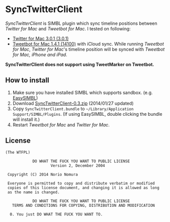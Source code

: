 SyncTwitterClient
=================
*SyncTwitterClient* is SIMBL plugin which sync timeline positions between *Twitter for Mac* and *Tweetbot for Mac*.
I tested on following:
- [Twitter for Mac 3.0.1 (3.0.1)](https://itunes.apple.com/jp/app/twitter/id409789998?mt=12)
- [Tweetbot for Mac 1.4.1 (14100)](https://itunes.apple.com/jp/app/tweetbot-for-twitter/id557168941?mt=12) with iCloud sync.
While running *Tweetbot for Mac*, *Twitter for Mac*'s timeline position will be synced with *Tweetbot for Mac, iPhone and iPad*.

**SyncTwitterClient does not support using TweetMarker on Tweetbot.**

How to install
--------------
1. Make sure you have installed SIMBL which supports sandbox. (e.g. [EasySIMBL](https://github.com/norio-nomura/EasySIMBL))
2. Download [SyncTwitterClient-0.3.zip](http://github.com/norio-nomura/SyncTwitterClient/releases/download/0.3/SyncTwitterClient-0.3.zip) (2014/01/27 updated)
3. Copy `SyncTwitterClient.bundle` to `~/Library/Application Support/SIMBL/Plugins`.
   (If using EasySIMBL, double clicking the bundle will install it.)
4. Restart *Tweetbot for Mac* and *Twitter for Mac*.

License
-------
	(The WTFPL)
	
	            DO WHAT THE FUCK YOU WANT TO PUBLIC LICENSE
	                    Version 2, December 2004
	
	 Copyright (C) 2014 Norio Nomura
	
	 Everyone is permitted to copy and distribute verbatim or modified
	 copies of this license document, and changing it is allowed as long
	 as the name is changed.
	
	            DO WHAT THE FUCK YOU WANT TO PUBLIC LICENSE
	   TERMS AND CONDITIONS FOR COPYING, DISTRIBUTION AND MODIFICATION
	
	  0. You just DO WHAT THE FUCK YOU WANT TO.
